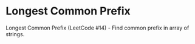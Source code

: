 # Longest Common Prefix

Longest Common Prefix (LeetCode #14) - Find common prefix in array of strings.
